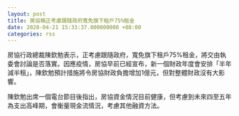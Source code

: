```yaml
---
layout: post
title: 房協稱正考慮跟隨政府寬免旗下租戶75%租金
date: 2020-04-21 15:33:37.000000000 +08:00
categories: rss
---
```


房協行政總裁陳欽勉表示，正考慮跟隨政府，寬免旗下租戶75%租金，將交由執委會討論是否落實。因應疫情，房協早前已經宣布，新一個財政年度會安排「半年減半租」，陳欽勉預計措施將令房協財政負擔增加1億元，但對整體財政沒有大影響。

陳欽勉出席一個電台節目後指出，房協資金情況目前健康，但考慮到未來四至五年為支出高峰期，會衡量現金流情況，考慮其他融資方法。
